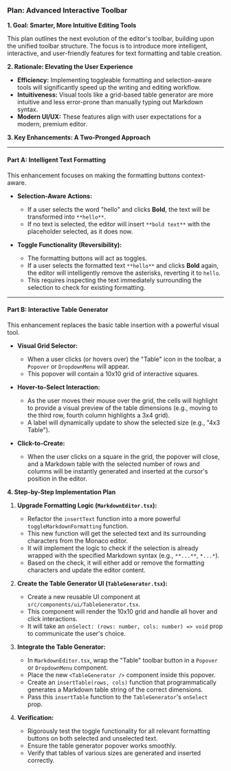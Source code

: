 ### Plan: Advanced Interactive Toolbar

**1. Goal: Smarter, More Intuitive Editing Tools**

This plan outlines the next evolution of the editor's toolbar, building upon the unified toolbar structure. The focus is to introduce more intelligent, interactive, and user-friendly features for text formatting and table creation.

**2. Rationale: Elevating the User Experience**

*   **Efficiency:** Implementing toggleable formatting and selection-aware tools will significantly speed up the writing and editing workflow.
*   **Intuitiveness:** Visual tools like a grid-based table generator are more intuitive and less error-prone than manually typing out Markdown syntax.
*   **Modern UI/UX:** These features align with user expectations for a modern, premium editor.

**3. Key Enhancements: A Two-Pronged Approach**

---

#### **Part A: Intelligent Text Formatting**

This enhancement focuses on making the formatting buttons context-aware.

*   **Selection-Aware Actions:**
    *   If a user selects the word "hello" and clicks **Bold**, the text will be transformed into `**hello**`.
    *   If no text is selected, the editor will insert `**bold text**` with the placeholder selected, as it does now.

*   **Toggle Functionality (Reversibility):**
    *   The formatting buttons will act as toggles.
    *   If a user selects the formatted text `**hello**` and clicks **Bold** again, the editor will intelligently remove the asterisks, reverting it to `hello`.
    *   This requires inspecting the text immediately surrounding the selection to check for existing formatting.

---

#### **Part B: Interactive Table Generator**

This enhancement replaces the basic table insertion with a powerful visual tool.

*   **Visual Grid Selector:**
    *   When a user clicks (or hovers over) the "Table" icon in the toolbar, a `Popover` or `DropdownMenu` will appear.
    *   This popover will contain a 10x10 grid of interactive squares.

*   **Hover-to-Select Interaction:**
    *   As the user moves their mouse over the grid, the cells will highlight to provide a visual preview of the table dimensions (e.g., moving to the third row, fourth column highlights a 3x4 grid).
    *   A label will dynamically update to show the selected size (e.g., "4x3 Table").

*   **Click-to-Create:**
    *   When the user clicks on a square in the grid, the popover will close, and a Markdown table with the selected number of rows and columns will be instantly generated and inserted at the cursor's position in the editor.

**4. Step-by-Step Implementation Plan**

1.  **Upgrade Formatting Logic (`MarkdownEditor.tsx`):**
    *   Refactor the `insertText` function into a more powerful `toggleMarkdownFormatting` function.
    *   This new function will get the selected text and its surrounding characters from the Monaco editor.
    *   It will implement the logic to check if the selection is already wrapped with the specified Markdown syntax (e.g., `**...**`, `*...*`).
    *   Based on the check, it will either add or remove the formatting characters and update the editor content.

2.  **Create the Table Generator UI (`TableGenerator.tsx`):**
    *   Create a new reusable UI component at `src/components/ui/TableGenerator.tsx`.
    *   This component will render the 10x10 grid and handle all hover and click interactions.
    *   It will take an `onSelect: (rows: number, cols: number) => void` prop to communicate the user's choice.

3.  **Integrate the Table Generator:**
    *   In `MarkdownEditor.tsx`, wrap the "Table" toolbar button in a `Popover` or `DropdownMenu` component.
    *   Place the new `<TableGenerator />` component inside this popover.
    *   Create an `insertTable(rows, cols)` function that programmatically generates a Markdown table string of the correct dimensions.
    *   Pass this `insertTable` function to the `TableGenerator`'s `onSelect` prop.

4.  **Verification:**
    *   Rigorously test the toggle functionality for all relevant formatting buttons on both selected and unselected text.
    *   Ensure the table generator popover works smoothly.
    *   Verify that tables of various sizes are generated and inserted correctly.